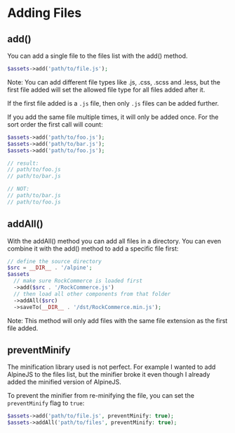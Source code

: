 # Adding Files

## add()

You can add a single file to the files list with the add() method.

```php
$assets->add('path/to/file.js');
```

Note: You can add different file types like .js, .css, .scss and .less, but the first file added will set the allowed file type for all files added after it.

If the first file added is a `.js` file, then only `.js` files can be added further.

If you add the same file multiple times, it will only be added once. For the sort order the first call will count:

```php
$assets->add('path/to/foo.js');
$assets->add('path/to/bar.js');
$assets->add('path/to/foo.js');

// result:
// path/to/foo.js
// path/to/bar.js

// NOT:
// path/to/bar.js
// path/to/foo.js
```

## addAll()

With the addAll() method you can add all files in a directory. You can even combine it with the add() method to add a specific file first:

```php
// define the source directory
$src = __DIR__ . '/alpine';
$assets
  // make sure RockCommerce is loaded first
  ->add($src . '/RockCommerce.js')
  // then load all other components from that folder
  ->addAll($src)
  ->saveTo(__DIR__ . '/dst/RockCommerce.min.js');
```

Note: This method will only add files with the same file extension as the first file added.

## preventMinify

The minification library used is not perfect. For example I wanted to add AlpineJS to the files list, but the minifier broke it even though I already added the minified version of AlpineJS.

To prevent the minifier from re-minifying the file, you can set the `preventMinify` flag to `true`:

```php
$assets->add('path/to/file.js', preventMinify: true);
$assets->addAll('path/to/files', preventMinify: true);
```
